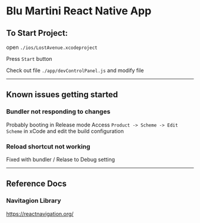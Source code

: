 # Blu Martini React Native App

## To Start Project:

open `./ios/LostAvenue.xcodeproject`

Press `Start` button

Check out file `./app/devControlPanel.js` and modify file

---

## Known issues getting started

### Bundler not responding to changes

Probably booting in Release mode
Access `Product -> Scheme -> Edit Scheme` in xCode and edit the build configuration

### Reload shortcut not working

Fixed with bundler / Relase to Debug setting


---

## Reference Docs

### Navitagion Library
https://reactnavigation.org/